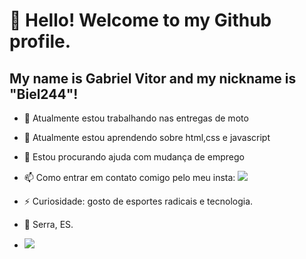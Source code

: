 # 👋 Hello! Welcome to my Github profile.
## My name is Gabriel Vitor and my nickname is "Biel244"!

- 🔭 Atualmente estou trabalhando nas entregas de moto
- 🌱 Atualmente estou aprendendo sobre html,css e javascript
- 🤔 Estou procurando ajuda com mudança de emprego
- 📫 Como entrar em contato comigo pelo meu insta: <a href="https://instagram.com/seu-usuário-instagram-aqui" target="_blank"><img loading="lazy" src="https://img.shields.io/badge/-Instagram-%23E4405F?style=for-the-badge&logo=instagram&logoColor=white" target="_blank"></a>
- ⚡ Curiosidade: gosto de esportes radicais e tecnologia.
- 📍 Serra, ES.

- <img src="https://cdn.jsdelivr.net/gh/devicons/devicon/icons/devicon/devicon-line.svg" />
